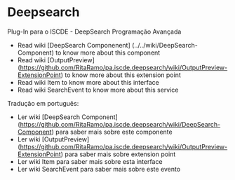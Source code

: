 # Deepsearch

Plug-In para o ISCDE - DeepSearch Programação Avançada

- Read wiki [DeepSearch Componenent] (../../wiki/DeepSearch-Component) to know more about this component
- Read wiki [OutputPreview] (https://github.com/RitaRamo/pa.iscde.deepsearch/wiki/OutputPreview-ExtensionPoint) to know more about this extension point
- Read wiki Item to know more about this interface
- Read wiki SearchEvent to know more about this service


Tradução em português:
- Ler wiki [DeepSearch Component] (https://github.com/RitaRamo/pa.iscde.deepsearch/wiki/DeepSearch-Component) para saber mais sobre este componente
- Ler wiki [OutputPreview] (https://github.com/RitaRamo/pa.iscde.deepsearch/wiki/OutputPreview-ExtensionPoint) para saber mais sobre extension point
- Ler wiki Item para saber mais sobre esta interface
- Ler wiki SearchEvent para saber mais sobre este evento


